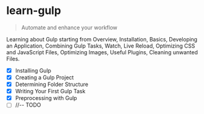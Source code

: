 # learn-gulp

> Automate and enhance your workflow

Learning about Gulp starting from Overview, Installation, Basics, Developing an Application, Combining Gulp Tasks, Watch, Live Reload, Optimizing CSS and JavaScript Files, Optimizing Images, Useful Plugins, Cleaning unwanted Files.

* [x] Installing Gulp
* [x] Creating a Gulp Project
* [x] Determining Folder Structure
* [x] Writing Your First Gulp Task
* [x] Preprocessing with Gulp
* [ ] //-- TODO
